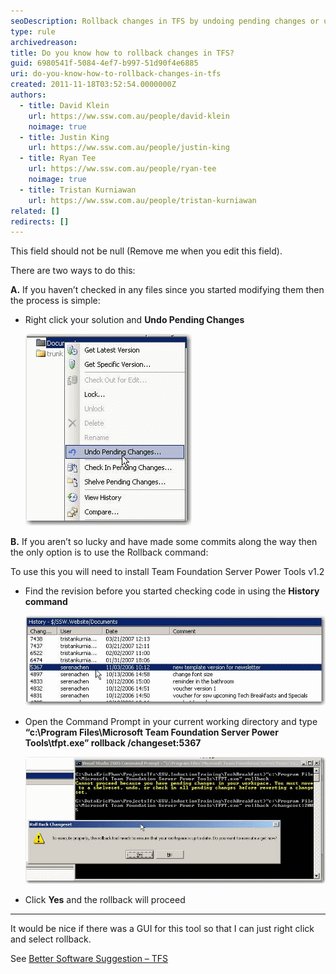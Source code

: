 ```yaml
---
seoDescription: Rollback changes in TFS by undoing pending changes or using Team Foundation Server Power Tools to revert unwanted code revisions.
type: rule
archivedreason:
title: Do you know how to rollback changes in TFS?
guid: 6980541f-5084-4ef7-b997-51d90f4e6885
uri: do-you-know-how-to-rollback-changes-in-tfs
created: 2011-11-18T03:52:54.0000000Z
authors:
  - title: David Klein
    url: https://ww.ssw.com.au/people/david-klein
    noimage: true
  - title: Justin King
    url: https://ww.ssw.com.au/people/justin-king
  - title: Ryan Tee
    url: https://ww.ssw.com.au/people/ryan-tee
    noimage: true
  - title: Tristan Kurniawan
    url: https://ww.ssw.com.au/people/tristan-kurniawan
related: []
redirects: []
---
```


This field should not be null (Remove me when you edit this field).

<!--endintro-->

There are two ways to do this:

**A.** If you haven’t checked in any files since you started modifying them then the process is simple:

- Right click your solution and **Undo Pending Changes**

  ![](rollback1.gif)

**B.** If you aren’t so lucky and have made some commits along the way then the only option is to use the Rollback command:

To use this you will need to install Team Foundation Server Power Tools v1.2

- Find the revision before you started checking code in using the **History command**

  ![Figure: The last revision before Tristan made changes was 5367](rollback2.gif)

- Open the Command Prompt in your current working directory and type **“c:\Program Files\Microsoft Team Foundation Server Power Tools\tfpt.exe” rollback /changeset:5367**

  ![](rollback3.gif)

- Click **Yes** and the rollback will proceed

---

It would be nice if there was a GUI for this tool so that I can just right click and select rollback.

See [Better Software Suggestion – TFS](https://www.ssw.com.au/archive/standards/better-software-suggestions/team-foundation-server.html#RollbackGUI)
